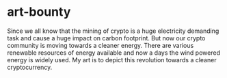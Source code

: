 # art-bounty
Since we all know that the mining of crypto is a huge electricity demanding task and cause a huge impact on carbon footprint. But now our crypto community is moving towards a cleaner energy.
There are various renewable resources of energy available and now a days the wind powered energy is widely used.
My art is to depict this revolution towards a cleaner cryptocurrency.

